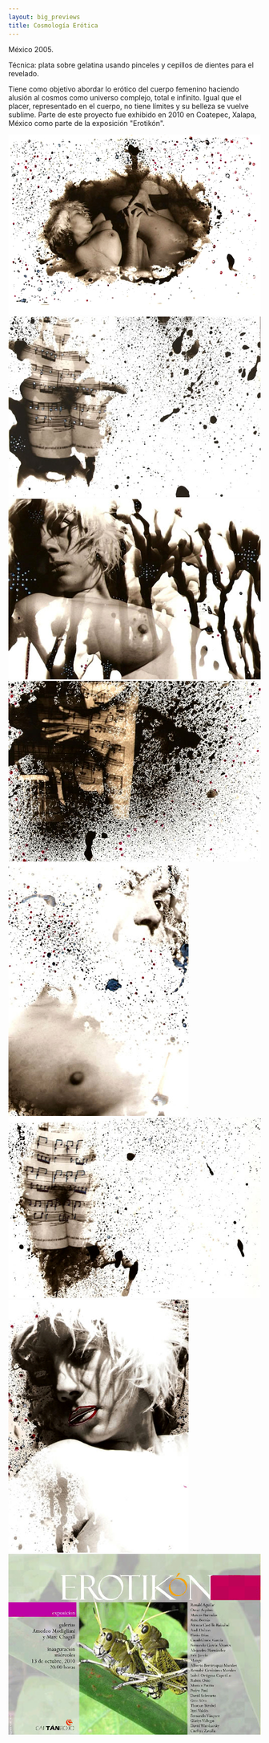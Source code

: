 ```yaml
---
layout: big_previews
title: Cosmología Erótica
---
```


México 2005.

Técnica: plata sobre gelatina usando pinceles y cepillos de dientes para el revelado.

Tiene como objetivo abordar lo erótico del cuerpo femenino haciendo alusión al cosmos como universo complejo, total e infinito. Igual que el placer, representado en el cuerpo, no tiene límites y su belleza se vuelve sublime. Parte de este proyecto fue exhibido en 2010 en Coatepec, Xalapa, México como parte de la exposición &quot;Erotikón&quot;.

![](1.jpg)
![](2.jpg)
![](3.jpg)
![](4.jpg)
![](5.jpg)
![](6.jpg)
![](7.jpg)
![](invitacion.jpg)
